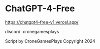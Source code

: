 # ChatGPT-4-Free

https://chatgpt4-free-v1.vercel.app/

discord: cronegamesplays

Script by CroneGamesPlays Copyright 2024
